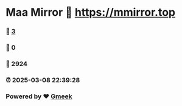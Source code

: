 # Maa Mirror :link: https://mmirror.top 
### :page_facing_up: [3](https://mmirror.top/tag.html) 
### :speech_balloon: 0 
### :hibiscus: 2924 
### :alarm_clock: 2025-03-08 22:39:28 
### Powered by :heart: [Gmeek](https://github.com/Meekdai/Gmeek)
